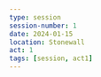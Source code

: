 ```yaml
---
type: session
session-number: 1
date: 2024-01-15
location: Stonewall
act: 1
tags: [session, act1]
---
```

